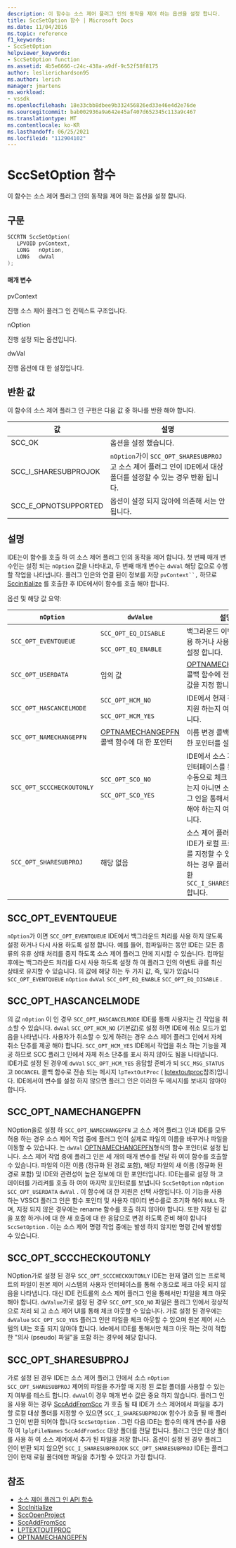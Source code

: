 ```yaml
---
description: 이 함수는 소스 제어 플러그 인의 동작을 제어 하는 옵션을 설정 합니다.
title: SccSetOption 함수 | Microsoft Docs
ms.date: 11/04/2016
ms.topic: reference
f1_keywords:
- SccSetOption
helpviewer_keywords:
- SccSetOption function
ms.assetid: 4b5e6666-c24c-438a-a9df-9c52f58f8175
author: leslierichardson95
ms.author: lerich
manager: jmartens
ms.workload:
- vssdk
ms.openlocfilehash: 18e33cbb8dbee9b332456826ed33e46e4d2e76de
ms.sourcegitcommit: bab002936a9a642e45af407d652345c113a9c467
ms.translationtype: MT
ms.contentlocale: ko-KR
ms.lasthandoff: 06/25/2021
ms.locfileid: "112904102"
---
```

# <a name="sccsetoption-function"></a>SccSetOption 함수
이 함수는 소스 제어 플러그 인의 동작을 제어 하는 옵션을 설정 합니다.

## <a name="syntax"></a>구문

```cpp
SCCRTN SccSetOption(
   LPVOID pvContext,
   LONG   nOption,
   LONG   dwVal
);
```

#### <a name="parameters"></a>매개 변수
 pvContext

진행 소스 제어 플러그 인 컨텍스트 구조입니다.

 nOption

진행 설정 되는 옵션입니다.

 dwVal

진행 옵션에 대 한 설정입니다.

## <a name="return-value"></a>반환 값
 이 함수의 소스 제어 플러그 인 구현은 다음 값 중 하나를 반환 해야 합니다.

|값|설명|
|-----------|-----------------|
|SCC_OK|옵션을 설정 했습니다.|
|SCC_I_SHARESUBPROJOK|`nOption`가이 `SCC_OPT_SHARESUBPROJ` 고 소스 제어 플러그 인이 IDE에서 대상 폴더를 설정할 수 있는 경우 반환 됩니다.|
|SCC_E_OPNOTSUPPORTED|옵션이 설정 되지 않아에 의존해 서는 안 됩니다.|

## <a name="remarks"></a>설명
 IDE는이 함수를 호출 하 여 소스 제어 플러그 인의 동작을 제어 합니다. 첫 번째 매개 변수인는 설정 되는 `nOption` 값을 나타내고, 두 번째 매개 변수는 `dwVal` 해당 값으로 수행할 작업을 나타냅니다. 플러그 인은와 연결 된이 정보를 저장 `pvContext``,` 하므로 [Sccinitialize](../extensibility/sccinitialize-function.md) 를 호출한 후 IDE에서이 함수를 호출 해야 합니다. [](../extensibility/sccopenproject-function.md)

 옵션 및 해당 값 요약:

|`nOption`|`dwValue`|설명|
|---------------|---------------|-----------------|
|`SCC_OPT_EVENTQUEUE`|`SCC_OPT_EQ_DISABLE`<br /><br /> `SCC_OPT_EQ_ENABLE`|백그라운드 이벤트 큐를 사용 하거나 사용 하지 않도록 설정 합니다.|
|`SCC_OPT_USERDATA`|임의 값|[OPTNAMECHANGEPFN](../extensibility/optnamechangepfn.md) 콜백 함수에 전달할 사용자 값을 지정 합니다.|
|`SCC_OPT_HASCANCELMODE`|`SCC_OPT_HCM_NO`<br /><br /> `SCC_OPT_HCM_YES`|IDE에서 현재 작업 취소를 지원 하는지 여부를 나타냅니다.|
|`SCC_OPT_NAMECHANGEPFN`|[OPTNAMECHANGEPFN](../extensibility/optnamechangepfn.md) 콜백 함수에 대 한 포인터|이름 변경 콜백 함수에 대 한 포인터를 설정 합니다.|
|`SCC_OPT_SCCCHECKOUTONLY`|`SCC_OPT_SCO_NO`<br /><br /> `SCC_OPT_SCO_YES`|IDE에서 소스 제어 사용자 인터페이스를 통해 파일을 수동으로 체크 아웃할 수 있는지 아니면 소스 제어 플러그 인을 통해서만 체크 아웃 해야 하는지 여부를 나타냅니다.|
|`SCC_OPT_SHARESUBPROJ`|해당 없음|소스 제어 플러그 인에서 IDE가 로컬 프로젝트 폴더를 지정할 수 있도록 허용 하는 경우 플러그 인은을 반환 `SCC_I_SHARESUBPROJOK` 합니다.|

## <a name="scc_opt_eventqueue"></a>SCC_OPT_EVENTQUEUE
 `nOption`가 이면 `SCC_OPT_EVENTQUEUE` IDE에서 백그라운드 처리를 사용 하지 않도록 설정 하거나 다시 사용 하도록 설정 합니다. 예를 들어, 컴파일하는 동안 IDE는 모든 종류의 유휴 상태 처리를 중지 하도록 소스 제어 플러그 인에 지시할 수 있습니다. 컴파일 후에는 백그라운드 처리를 다시 사용 하도록 설정 하 여 플러그 인의 이벤트 큐를 최신 상태로 유지할 수 있습니다. 의 값에 해당 하는 두 가지 값, 즉, 및가 있습니다 `SCC_OPT_EVENTQUEUE` `nOption` `dwVal` `SCC_OPT_EQ_ENABLE` `SCC_OPT_EQ_DISABLE` .

## <a name="scc_opt_hascancelmode"></a>SCC_OPT_HASCANCELMODE
 의 값 `nOption` 이 인 경우 `SCC_OPT_HASCANCELMODE` IDE를 통해 사용자는 긴 작업을 취소할 수 있습니다. `dwVal` `SCC_OPT_HCM_NO` (기본값)로 설정 하면 IDE에 취소 모드가 없음을 나타냅니다. 사용자가 취소할 수 있게 하려는 경우 소스 제어 플러그 인에서 자체 취소 단추를 제공 해야 합니다. `SCC_OPT_HCM_YES` IDE에서 작업을 취소 하는 기능을 제공 하므로 SCC 플러그 인에서 자체 취소 단추를 표시 하지 않아도 됨을 나타냅니다. IDE가로 설정 된 경우에 `dwVal` `SCC_OPT_HCM_YES` 응답할 준비가 되 `SCC_MSG_STATUS` 고 `DOCANCEL` 콜백 함수로 전송 되는 메시지 `lpTextOutProc` ( [lptextoutproc](../extensibility/lptextoutproc.md)참조)입니다. IDE에서이 변수를 설정 하지 않으면 플러그 인은 이러한 두 메시지를 보내지 않아야 합니다.

## <a name="scc_opt_namechangepfn"></a>SCC_OPT_NAMECHANGEPFN
 NOption을로 설정 하 `SCC_OPT_NAMECHANGEPFN` 고 소스 제어 플러그 인과 IDE를 모두 허용 하는 경우 소스 제어 작업 중에 플러그 인이 실제로 파일의 이름을 바꾸거나 파일을 이동할 수 있습니다. 는 `dwVal` [OPTNAMECHANGEPFN](../extensibility/optnamechangepfn.md)형식의 함수 포인터로 설정 됩니다. 소스 제어 작업 중에 플러그 인은 세 개의 매개 변수를 전달 하 여이 함수를 호출할 수 있습니다. 파일의 이전 이름 (정규화 된 경로 포함), 해당 파일의 새 이름 (정규화 된 경로 포함) 및 IDE와 관련성이 높은 정보에 대 한 포인터입니다. IDE는를로 설정 하 고 데이터를 가리켜를 호출 하 여이 마지막 포인터로를 보냅니다 `SccSetOption` `nOption` `SCC_OPT_USERDATA` `dwVal` . 이 함수에 대 한 지원은 선택 사항입니다. 이 기능을 사용 하는 VSSCI 플러그 인은 함수 포인터 및 사용자 데이터 변수를로 초기화 해야 `NULL` 하며, 지정 되지 않은 경우에는 rename 함수를 호출 하지 않아야 합니다. 또한 지정 된 값을 포함 하거나에 대 한 새 호출에 대 한 응답으로 변경 하도록 준비 해야 합니다 `SccSetOption` . 이는 소스 제어 명령 작업 중에는 발생 하지 않지만 명령 간에 발생할 수 있습니다.

## <a name="scc_opt_scccheckoutonly"></a>SCC_OPT_SCCCHECKOUTONLY
 NOption가로 설정 된 경우 `SCC_OPT_SCCCHECKOUTONLY` IDE는 현재 열려 있는 프로젝트의 파일이 원본 제어 시스템의 사용자 인터페이스를 통해 수동으로 체크 아웃 되지 않음을 나타냅니다. 대신 IDE 컨트롤의 소스 제어 플러그 인을 통해서만 파일을 체크 아웃 해야 합니다. `dwValue`가로 설정 된 경우 `SCC_OPT_SCO_NO` 파일은 플러그 인에서 정상적으로 처리 되 고 소스 제어 UI를 통해 체크 아웃할 수 있습니다. 가로 설정 된 경우에는 `dwValue` `SCC_OPT_SCO_YES` 플러그 인만 파일을 체크 아웃할 수 있으며 원본 제어 시스템의 UI는 호출 되지 않아야 합니다. Ide에서 IDE를 통해서만 체크 아웃 하는 것이 적합 한 "의사 (pseudo) 파일"을 포함 하는 경우에 해당 합니다.

## <a name="scc_opt_sharesubproj"></a>SCC_OPT_SHARESUBPROJ
 가로 설정 된 경우 IDE는 소스 제어 플러그 인에서 소스 `nOption` `SCC_OPT_SHARESUBPROJ` 제어의 파일을 추가할 때 지정 된 로컬 폴더를 사용할 수 있는지 여부를 테스트 합니다. `dwVal`이 경우 매개 변수 값은 중요 하지 않습니다. 플러그 인을 사용 하는 경우 [SccAddFromScc](../extensibility/sccaddfromscc-function.md) 가 호출 될 때 IDE가 소스 제어에서 파일을 추가할 로컬 대상 폴더를 지정할 수 있으면 `SCC_I_SHARESUBPROJOK` 함수가 호출 될 때 플러그 인이 반환 되어야 합니다 `SccSetOption` . 그런 다음 IDE는 함수의 매개 변수를 사용 하 여 `lplpFileNames` `SccAddFromScc` 대상 폴더를 전달 합니다. 플러그 인은 대상 폴더를 사용 하 여 소스 제어에서 추가 된 파일을 저장 합니다. 옵션이 설정 된 경우 플러그 인이 반환 되지 않으면 `SCC_I_SHARESUBPROJOK` `SCC_OPT_SHARESUBPROJ` IDE는 플러그 인이 현재 로컬 폴더에만 파일을 추가할 수 있다고 가정 합니다.

## <a name="see-also"></a>참조
- [소스 제어 플러그 인 API 함수](../extensibility/source-control-plug-in-api-functions.md)
- [SccInitialize](../extensibility/sccinitialize-function.md)
- [SccOpenProject](../extensibility/sccopenproject-function.md)
- [SccAddFromScc](../extensibility/sccaddfromscc-function.md)
- [LPTEXTOUTPROC](../extensibility/lptextoutproc.md)
- [OPTNAMECHANGEPFN](../extensibility/optnamechangepfn.md)
